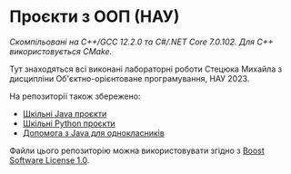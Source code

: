# Проєкти з ООП (НАУ)

_Скомпільовані на C++/GCC 12.2.0 та C#/.NET Core 7.0.102._
_Для C++ використовується CMake._

Тут знаходяться всі виконані лабораторні роботи Стецюка Михайла з дисципліни Об'єктно-орієнтоване програмування, НАУ 2023.

На репозиторії також збережено:
- [Шкільні Java проєкти](https://github.com/yaBobJonez/Homework/tree/java)
- [Шкільні Python проєкти](https://github.com/yaBobJonez/Homework/tree/python)
- [Допомога з Java для однокласників](https://yaBobJonez.github.io/Homework/CS)

Файли цього репозиторію можна використовувати згідно з [Boost Software License 1.0](https://github.com/yaBobJonez/Homework/blob/uni/LICENSE).

